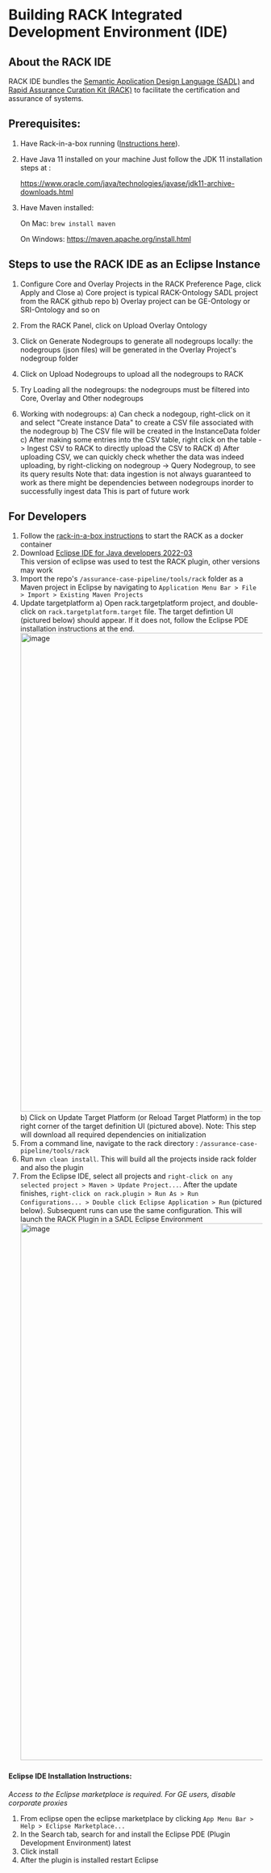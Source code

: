 # Building RACK Integrated Development Environment (IDE)

## About the RACK IDE
RACK IDE bundles the [Semantic Application Design Language (SADL)](http://sadl.sourceforge.net) and [Rapid Assurance Curation Kit (RACK)](https://github.com/ge-high-assurance/RACK) to facilitate the certification and assurance of systems.


Prerequisites:
-------------
1) Have Rack-in-a-box running ([Instructions here](https://github.com/ge-high-assurance/RACK/wiki/02-Run-a-RACK-Box-container)).
   
2) Have Java 11 installed on your machine
    Just follow the JDK 11 installation steps at : 
     
     https://www.oracle.com/java/technologies/javase/jdk11-archive-downloads.html
3) Have Maven installed:

   On Mac: ```brew install maven```
   
   On Windows: https://maven.apache.org/install.html
     

Steps to use the RACK IDE as an Eclipse Instance
---------------------------------------------------
1) Configure Core and Overlay Projects in the RACK Preference Page, click Apply and Close
    a) Core project is typical RACK-Ontology SADL project from the RACK github repo
    b) Overlay project can be GE-Ontology or SRI-Ontology and so on  
    
2) From the RACK Panel, click on Upload Overlay Ontology 

3) Click on Generate Nodegroups to generate all nodegroups locally: the nodegroups (json files) will be generated in the Overlay Project's nodegroup folder

4) Click on Upload Nodegroups to upload all the nodegroups to RACK

5) Try Loading all the nodegroups: the nodegroups must be filtered into Core, Overlay and Other nodegroups

6) Working with nodegroups: 
     a) Can check a nodegoup, right-click on it and select "Create instance Data" to create a CSV file associated with the nodegroup
	 b) The CSV file will be created in the InstanceData folder
	 c) After making some entries into the CSV table, right click on the table -> Ingest CSV to RACK to directly upload the CSV to RACK
	 d) After uploading CSV, we can quickly check whether the data was indeed uploading, by right-clicking on nodegroup -> Query Nodegroup, to see its 
	    query results
	    Note that: data ingestion is not always guaranteed to work as there might be dependencies between nodegroups inorder to successfully ingest data
	    This is part of future work


For Developers
--------------
1) Follow the [rack-in-a-box instructions](https://github.com/ge-high-assurance/RACK/wiki/02-Run-a-RACK-Box-container#step-2-download-a-rack-box-container-image) to start the RACK as a docker container
2) Download [Eclipse IDE for Java developers 2022-03](https://www.eclipse.org/downloads/packages/release/2022-03/r/eclipse-ide-java-developers)  
   This version of eclipse was used to test the RACK plugin, other versions may work
3) Import the repo's `/assurance-case-pipeline/tools/rack` folder as a Maven project in Eclipse by navigating to `Application Menu Bar > File > Import > Existing Maven Projects`
4) Update targetplatform
    a) Open rack.targetplatform project, and double-click on `rack.targetplatform.target` file. The target defintion UI (pictured below) should appear. If it does not, follow the Eclipse PDE installation instructions at the end.
    <img width="947" alt="image" src="https://user-images.githubusercontent.com/44778536/199801631-27d74fe5-809d-47f5-9d81-8a5c70c7f0f2.png">
    b) Click on Update Target Platform (or Reload Target Platform) in the top right corner of the target definition UI (pictured above). 
       Note: This step will download all required dependencies on initialization
5) From a command line, navigate to the rack directory : `/assurance-case-pipeline/tools/rack`
6) Run `mvn clean install`. This will build all the projects inside rack folder and also the plugin
7) From the Eclipse IDE, select all projects and `right-click on any selected project > Maven > Update Project...`. After the update finishes, `right-click on rack.plugin > Run As > Run Configurations... > Double click Eclipse Application > Run` (pictured below). 	    	Subsequent runs can use the same configuration. This will launch the RACK Plugin in a SADL Eclipse Environment 
	<img width="1062" alt="image" src="https://user-images.githubusercontent.com/44778536/199816508-9b100b99-74b3-432a-96d2-9c8bd3022906.png">

#### Eclipse IDE Installation Instructions:
*Access to the Eclipse marketplace is required. For GE users, disable corporate proxies*
1. From eclipse open the eclipse marketplace by clicking `App Menu Bar > Help > Eclipse Marketplace...` 
2. In the Search tab, search for and install the Eclipse PDE (Plugin Development Environment) latest 
3. Click install
4. After the plugin is installed restart Eclipse


